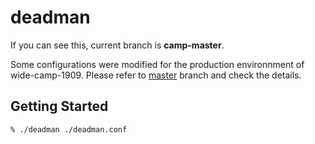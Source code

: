 # deadman

If you can see this, current branch is **camp-master**.

Some configurations were modified for the production environnment of wide-camp-1909.
Please refer to [master](https://github.com/wide-camp-1909/deadman/tree/master) branch and check the details.

## Getting Started

```
% ./deadman ./deadman.conf
```
